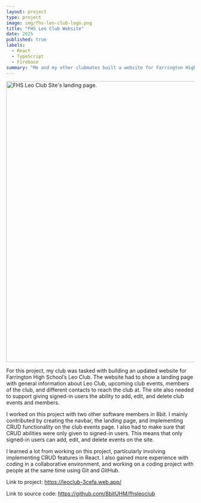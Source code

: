 ```yaml
---
layout: project
type: project
image: img/fhs-leo-club-logo.png
title: "FHS Leo Club Website"
date: 2025
published: true
labels:
  - React
  - TypeScript
  - Firebase
summary: "Me and my other clubmates built a website for Farrington High School's Leo Club."
---
```


<img width="750px" src="../img/Screenshot 2025-09-08 at 8.50.01 AM.png" alt="FHS Leo Club Site's landing page.">

For this project, my club was tasked with building an updated website for Farrington High School’s Leo Club. The website had to show a landing page with general information about Leo Club, upcoming club events, members of the club, and different contacts to reach the club at. The site also needed to support giving signed-in users the ability to add, edit, and delete club events and members. 

I worked on this project with two other software members in 8bit. I mainly contributed by creating the navbar, the landing page, and implementing CRUD functionality on the club events page. I also had to make sure that CRUD abilities were only given to signed-in users. This means that only signed-in users can add, edit, and delete events on the site. 

I learned a lot from working on this project, particularly involving implementing CRUD features in React. I also gained more experience with coding in a collaborative environment, and working on a coding project with people at the same time using Git and GitHub. 

Link to project: <a href="https://leoclub-3cefa.web.app/">https://leoclub-3cefa.web.app/</a>

Link to source code: <a href="https://github.com/8bitUHM/fhsleoclub">https://github.com/8bitUHM/fhsleoclub</a>
